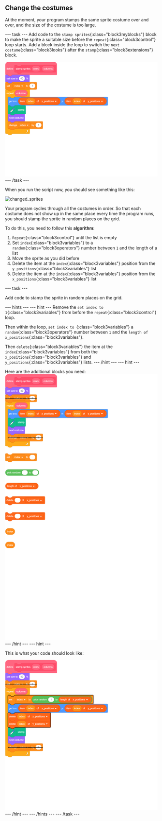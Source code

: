 ## Change the costumes

At the moment, your program stamps the same sprite costume over and over, and the size of the costume is too large.

--- task ---
Add code to the `stamp sprites`{:class="block3myblocks"} block to make the sprite a suitable size before the `repeat`{:class="block3control"} loop starts. Add a block inside the loop to switch the `next costume`{:class="block3looks"} after the `stamp`{:class="block3extensions"} block.

![blocks_1546524462_0039573](images/blocks_1546524462_0039573.png)
--- /task ---

When you run the script now, you should see something like this:

![changed_sprites](images/changed_sprites.png)
	
Your program cycles through all the costumes in order. So that each costume does not show up in the same place every time the program runs, you should stamp the sprite in random places on the grid.

To do this, you need to follow this **algorithm**:
  1. `Repeat`{:class="block3control"} until the list is empty
  1. Set `index`{:class="block3variables"} to a `random`{:class="block3operators"} number between `1` and the length of a list
  2. Move the sprite as you did before
  3. Delete the item at the `index`{:class="block3variables"} position from the `y_positions`{:class="block3variables"} list
  4. Delete the item at the `index`{:class="block3variables"} position from the `x_positions`{:class="block3variables"} list
  
--- task ---

Add code to stamp the sprite in random places on the grid.

--- hints --- --- hint ---
Remove the `set index to 1`{:class="block3variables"} from before the `repeat`{:class="block3control"} loop.

Then within the loop, `set index to `{:class="block3variables"} a `random`{:class="block3operators"} number between `1` and the `length of x_positions`{:class="block3variables"}.

Then `delete`{:class="block3variables"} the item at the `index`{:class="block3variables"} from both the `x_positions`{:class="block3variables"} and `y_positions`{:class="block3variables"} lists.
--- /hint --- --- hint ---

Here are the additional blocks you need:
![blocks_1546524463_7121735](images/blocks_1546524463_7121735.png)
--- /hint --- --- hint ---

This is what your code should look like:

![blocks_1546524465_5353954](images/blocks_1546524465_5353954.png)
--- /hint --- --- /hints ---
--- /task ---
